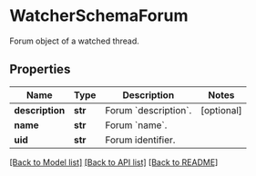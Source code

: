 # WatcherSchemaForum

Forum object of a watched thread.

## Properties
Name | Type | Description | Notes
------------ | ------------- | ------------- | -------------
**description** | **str** | Forum &#x60;description&#x60;. | [optional] 
**name** | **str** | Forum &#x60;name&#x60;. | 
**uid** | **str** | Forum identifier. | 

[[Back to Model list]](../README.md#documentation-for-models) [[Back to API list]](../README.md#documentation-for-api-endpoints) [[Back to README]](../README.md)


